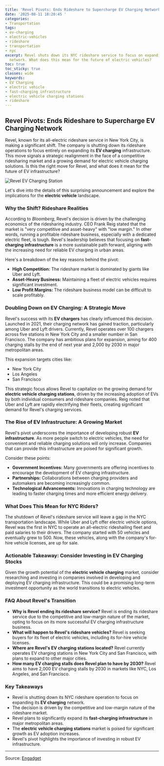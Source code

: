 ```yaml
---
title: 'Revel Pivots: Ends Rideshare to Supercharge EV Charging Network'
date: '2025-08-11 18:20:45 '
categories:
- Transportation
tags:
- ev-charging
- electric-vehicles
- rideshare
- transportation
- nyc
excerpt: Revel shuts down its NYC rideshare service to focus on expanding its EV charging
  network. What does this mean for the future of electric vehicles?
toc: true
toc_sticky: true
classes: wide
keywords:
- EV Charging
- electric vehicle
- fast-charging infrastructure
- electric vehicle charging stations
- rideshare
---
```


## Revel Pivots: Ends Rideshare to Supercharge EV Charging Network

Revel, known for its all-electric rideshare service in New York City, is making a significant shift. The company is shutting down its rideshare operations to focus entirely on expanding its **EV charging** infrastructure. This move signals a strategic realignment in the face of a competitive ridesharing market and a growing demand for electric vehicle charging solutions. Is this the right move for Revel, and what does it mean for the future of EV infrastructure?

![Revel EV Charging Station](https://o.aolcdn.com/images/dims?image_uri=https%3A%2F%2Fs.yimg.com%2Fos%2Fcreatr-uploaded-images%2F2025-08%2F30ce5f10-76d8-11f0-bebf-14645fff6c20&resize=1400%2C815&client=19f2b5e49a271b2bde77&signature=706010476e07056d500f14aec148702f44fbaa3b)

Let's dive into the details of this surprising announcement and explore the implications for the **electric vehicle** landscape.

### Why the Shift? Rideshare Realities

According to *Bloomberg*, Revel's decision is driven by the challenging economics of the ridesharing industry. CEO Frank Reig stated that the market is "very competitive and asset-heavy" with "low margin." In other words, running a profitable rideshare business, especially with a dedicated electric fleet, is tough. Revel's leadership believes that focusing on **fast-charging infrastructure** is a more sustainable path forward, aligning with the increasing need for reliable EV charging in urban areas.

Here's a breakdown of the key reasons behind the pivot:

*   **High Competition:** The rideshare market is dominated by giants like Uber and Lyft.
*   **Asset-Heavy Business:** Maintaining a fleet of electric vehicles requires significant investment.
*   **Low Profit Margins:** The rideshare business model can be difficult to scale profitably.

### Doubling Down on EV Charging: A Strategic Move

Revel's success with its **EV chargers** has clearly influenced this decision. Launched in 2021, their charging network has gained traction, particularly among Uber and Lyft drivers. Currently, Revel operates over 100 chargers across five stations in New York City and a smaller number in San Francisco. The company has ambitious plans for expansion, aiming for 400 charging stalls by the end of next year and 2,000 by 2030 in major metropolitan areas.

This expansion targets cities like:

*   New York City
*   Los Angeles
*   San Francisco

This strategic focus allows Revel to capitalize on the growing demand for **electric vehicle charging stations**, driven by the increasing adoption of EVs by both individual consumers and rideshare companies. Reig noted that Uber and Lyft are rapidly electrifying their fleets, creating significant demand for Revel's charging services.

### The Rise of EV Infrastructure: A Growing Market

Revel's pivot underscores the importance of developing robust **EV infrastructure**. As more people switch to electric vehicles, the need for convenient and reliable charging solutions will only increase. Companies that can provide this infrastructure are poised for significant growth.

Consider these points:

*   **Government Incentives:** Many governments are offering incentives to encourage the development of EV charging infrastructure.
*   **Partnerships:** Collaborations between charging providers and automakers are becoming increasingly common.
*   **Technological Advancements:** Innovations in charging technology are leading to faster charging times and more efficient energy delivery.

### What Does This Mean for NYC Riders?

The shutdown of Revel's rideshare service will leave a gap in the NYC transportation landscape. While Uber and Lyft offer electric vehicle options, Revel was the first in NYC to operate an all-electric rideshailing fleet and paid salaries to their drivers. The company started with 50 vehicles and eventually grew to 500. Now, these vehicles, along with the company's for-hire vehicle licenses, are up for sale.

### Actionable Takeaway: Consider Investing in EV Charging Stocks

Given the growth potential of the **electric vehicle charging** market, consider researching and investing in companies involved in developing and deploying EV charging infrastructure. This could be a promising long-term investment opportunity as the world transitions to electric vehicles.

### FAQ About Revel's Transition

*   **Why is Revel ending its rideshare service?**
    Revel is ending its rideshare service due to the competitive and low-margin nature of the market, opting to focus on its more successful EV charging infrastructure business.
*   **What will happen to Revel's rideshare vehicles?**
    Revel is seeking buyers for its fleet of electric vehicles, including its for-hire vehicle licenses.
*   **Where are Revel's EV charging stations located?**
    Revel currently operates EV charging stations in New York City and San Francisco, with plans to expand to other major cities.
*   **How many EV charging stalls does Revel plan to have by 2030?**
    Revel aims to have 2,000 EV charging stalls by 2030 in markets like NYC, Los Angeles, and San Francisco.

### Key Takeaways

*   Revel is shutting down its NYC rideshare operation to focus on expanding its **EV charging** network.
*   The decision is driven by the competitive and low-margin nature of the rideshare market.
*   Revel plans to significantly expand its **fast-charging infrastructure** in major metropolitan areas.
*   The **electric vehicle charging stations** market is poised for significant growth as EV adoption increases.
*   Revel's pivot highlights the importance of investing in robust EV infrastructure.

---

Source: [Engadget](https://www.engadget.com/transportation/evs/revel-is-ending-its-ridesharing-operation-to-focus-on-ev-charging-181814989.html?src=rss)